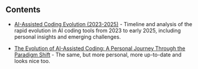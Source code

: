 
## Contents

- [AI-Assisted Coding Evolution (2023-2025)](./AI-Assisted-Coding-Evolution-2023-2025.md) - Timeline and analysis of the rapid evolution in AI coding tools from 2023 to early 2025, including personal insights and emerging challenges.

- [The Evolution of AI-Assisted Coding: A Personal Journey Through the Paradigm Shift](./paradigm-shift.html) - The same, but more personal, more up-to-date and looks nice too.
